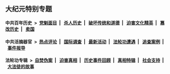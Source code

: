 ## 大纪元特别专题

#### 中共百年历史 &nbsp;>&nbsp; [党魁面目](indexes/nf1176107/README.md?07290430) &nbsp;| &nbsp; [杀人历史](indexes/nf1176106/README.md?07290430) &nbsp;| &nbsp; [破坏传统和道德](indexes/nf1176106/README.md?07290430) &nbsp;| &nbsp; [迫害文化精英](indexes/nf1176111/README.md?07290430) &nbsp;| &nbsp; [篡改历史](indexes/nf1176115/README.md?07290430) &nbsp;| &nbsp; [卖国](indexes/nf1176117/README.md?07290430) 

#### 中共活摘器官 &nbsp;>&nbsp; [热点评论](indexes/nf5879/README.md?07290430) &nbsp;| &nbsp; [国际调查](indexes/nf5947/README.md?07290430) &nbsp;| &nbsp; [最新活动](indexes/nf5883/README.md?07290430) &nbsp;| &nbsp; [法轮功遭遇](indexes/nf5881/README.md?07290430) &nbsp;| &nbsp; [追查案例](indexes/nf5880/README.md?07290430) &nbsp;| &nbsp; [事件报导](indexes/nf5877/README.md?07290430) 

#### 法轮功专辑 &nbsp;>&nbsp; [自焚伪案](indexes/nf5562/README.md?07290430) &nbsp;| &nbsp; [迫害真相](indexes/nf4379/README.md?07290430) &nbsp;| &nbsp; [历史事件回顾](indexes/nf5793/README.md?07290430) &nbsp;| &nbsp; [真相特辑](indexes/nf4389/README.md?07290430) &nbsp;| &nbsp; [社会支持](indexes/nf4386/README.md?07290430) &nbsp;| &nbsp; [大法徒的故事](indexes/nf1147481/README.md?07290430) 


